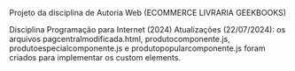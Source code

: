 Projeto da disciplina de Autoria Web (ECOMMERCE LIVRARIA GEEKBOOKS)


Disciplina Programação para Internet (2024)
Atualizações (22/07/2024): os arquivos pagcentralmodificada.html, produtocomponente.js, produtoespecialcomponente.js e produtopopularcomponente.js foram criados para implementar os custom elements.
